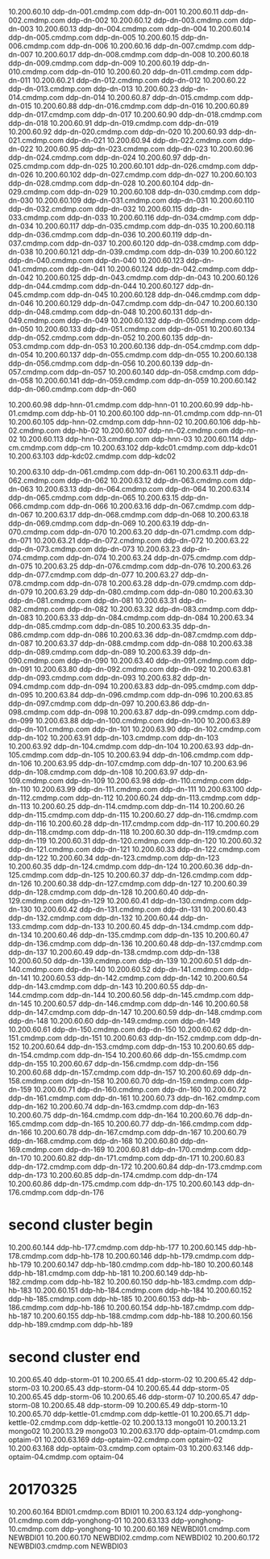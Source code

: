 10.200.60.10    ddp-dn-001.cmdmp.com    ddp-dn-001
10.200.60.11    ddp-dn-002.cmdmp.com    ddp-dn-002
10.200.60.12    ddp-dn-003.cmdmp.com    ddp-dn-003
10.200.60.13    ddp-dn-004.cmdmp.com    ddp-dn-004
10.200.60.14    ddp-dn-005.cmdmp.com    ddp-dn-005
10.200.60.15    ddp-dn-006.cmdmp.com    ddp-dn-006
10.200.60.16    ddp-dn-007.cmdmp.com    ddp-dn-007
10.200.60.17    ddp-dn-008.cmdmp.com    ddp-dn-008
10.200.60.18    ddp-dn-009.cmdmp.com    ddp-dn-009
10.200.60.19    ddp-dn-010.cmdmp.com    ddp-dn-010
10.200.60.20    ddp-dn-011.cmdmp.com    ddp-dn-011
10.200.60.21    ddp-dn-012.cmdmp.com    ddp-dn-012
10.200.60.22    ddp-dn-013.cmdmp.com    ddp-dn-013
10.200.60.23    ddp-dn-014.cmdmp.com    ddp-dn-014
10.200.60.87    ddp-dn-015.cmdmp.com    ddp-dn-015
10.200.60.88    ddp-dn-016.cmdmp.com    ddp-dn-016
10.200.60.89    ddp-dn-017.cmdmp.com    ddp-dn-017
10.200.60.90    ddp-dn-018.cmdmp.com    ddp-dn-018
10.200.60.91    ddp-dn-019.cmdmp.com    ddp-dn-019
10.200.60.92    ddp-dn-020.cmdmp.com    ddp-dn-020
10.200.60.93    ddp-dn-021.cmdmp.com    ddp-dn-021
10.200.60.94    ddp-dn-022.cmdmp.com    ddp-dn-022
10.200.60.95    ddp-dn-023.cmdmp.com    ddp-dn-023
10.200.60.96    ddp-dn-024.cmdmp.com    ddp-dn-024
10.200.60.97    ddp-dn-025.cmdmp.com    ddp-dn-025
10.200.60.101    ddp-dn-026.cmdmp.com    ddp-dn-026
10.200.60.102    ddp-dn-027.cmdmp.com    ddp-dn-027
10.200.60.103    ddp-dn-028.cmdmp.com    ddp-dn-028
10.200.60.104    ddp-dn-029.cmdmp.com    ddp-dn-029
10.200.60.108    ddp-dn-030.cmdmp.com    ddp-dn-030
10.200.60.109    ddp-dn-031.cmdmp.com    ddp-dn-031
10.200.60.110    ddp-dn-032.cmdmp.com    ddp-dn-032
10.200.60.115    ddp-dn-033.cmdmp.com    ddp-dn-033
10.200.60.116    ddp-dn-034.cmdmp.com    ddp-dn-034
10.200.60.117    ddp-dn-035.cmdmp.com    ddp-dn-035
10.200.60.118    ddp-dn-036.cmdmp.com    ddp-dn-036
10.200.60.119    ddp-dn-037.cmdmp.com    ddp-dn-037
10.200.60.120    ddp-dn-038.cmdmp.com    ddp-dn-038
10.200.60.121    ddp-dn-039.cmdmp.com    ddp-dn-039
10.200.60.122    ddp-dn-040.cmdmp.com    ddp-dn-040
10.200.60.123    ddp-dn-041.cmdmp.com    ddp-dn-041
10.200.60.124    ddp-dn-042.cmdmp.com    ddp-dn-042
10.200.60.125    ddp-dn-043.cmdmp.com    ddp-dn-043
10.200.60.126    ddp-dn-044.cmdmp.com    ddp-dn-044
10.200.60.127    ddp-dn-045.cmdmp.com    ddp-dn-045
10.200.60.128    ddp-dn-046.cmdmp.com    ddp-dn-046
10.200.60.129    ddp-dn-047.cmdmp.com    ddp-dn-047
10.200.60.130    ddp-dn-048.cmdmp.com    ddp-dn-048
10.200.60.131    ddp-dn-049.cmdmp.com    ddp-dn-049
10.200.60.132    ddp-dn-050.cmdmp.com    ddp-dn-050
10.200.60.133    ddp-dn-051.cmdmp.com    ddp-dn-051
10.200.60.134    ddp-dn-052.cmdmp.com    ddp-dn-052
10.200.60.135    ddp-dn-053.cmdmp.com    ddp-dn-053
10.200.60.136    ddp-dn-054.cmdmp.com    ddp-dn-054
10.200.60.137    ddp-dn-055.cmdmp.com    ddp-dn-055
10.200.60.138    ddp-dn-056.cmdmp.com    ddp-dn-056
10.200.60.139    ddp-dn-057.cmdmp.com    ddp-dn-057
10.200.60.140    ddp-dn-058.cmdmp.com    ddp-dn-058
10.200.60.141    ddp-dn-059.cmdmp.com    ddp-dn-059
10.200.60.142    ddp-dn-060.cmdmp.com    ddp-dn-060

10.200.60.98    ddp-hnn-01.cmdmp.com    ddp-hnn-01
10.200.60.99    ddp-hb-01.cmdmp.com    ddp-hb-01
10.200.60.100    ddp-nn-01.cmdmp.com    ddp-nn-01
10.200.60.105    ddp-hnn-02.cmdmp.com    ddp-hnn-02
10.200.60.106    ddp-hb-02.cmdmp.com    ddp-hb-02
10.200.60.107    ddp-nn-02.cmdmp.com    ddp-nn-02
10.200.60.113    ddp-hnn-03.cmdmp.com    ddp-hnn-03
10.200.60.114    ddp-cm.cmdmp.com    ddp-cm
10.200.63.102    ddp-kdc01.cmdmp.com    ddp-kdc01
10.200.63.103    ddp-kdc02.cmdmp.com    ddp-kdc02

10.200.63.10    ddp-dn-061.cmdmp.com    ddp-dn-061
10.200.63.11    ddp-dn-062.cmdmp.com    ddp-dn-062
10.200.63.12    ddp-dn-063.cmdmp.com    ddp-dn-063
10.200.63.13    ddp-dn-064.cmdmp.com    ddp-dn-064
10.200.63.14    ddp-dn-065.cmdmp.com    ddp-dn-065
10.200.63.15    ddp-dn-066.cmdmp.com    ddp-dn-066
10.200.63.16    ddp-dn-067.cmdmp.com    ddp-dn-067
10.200.63.17    ddp-dn-068.cmdmp.com    ddp-dn-068
10.200.63.18    ddp-dn-069.cmdmp.com    ddp-dn-069
10.200.63.19    ddp-dn-070.cmdmp.com    ddp-dn-070
10.200.63.20    ddp-dn-071.cmdmp.com    ddp-dn-071
10.200.63.21    ddp-dn-072.cmdmp.com    ddp-dn-072
10.200.63.22    ddp-dn-073.cmdmp.com    ddp-dn-073
10.200.63.23    ddp-dn-074.cmdmp.com    ddp-dn-074
10.200.63.24    ddp-dn-075.cmdmp.com    ddp-dn-075
10.200.63.25    ddp-dn-076.cmdmp.com    ddp-dn-076
10.200.63.26    ddp-dn-077.cmdmp.com    ddp-dn-077
10.200.63.27    ddp-dn-078.cmdmp.com    ddp-dn-078
10.200.63.28    ddp-dn-079.cmdmp.com    ddp-dn-079
10.200.63.29    ddp-dn-080.cmdmp.com    ddp-dn-080
10.200.63.30    ddp-dn-081.cmdmp.com    ddp-dn-081
10.200.63.31    ddp-dn-082.cmdmp.com    ddp-dn-082
10.200.63.32    ddp-dn-083.cmdmp.com    ddp-dn-083
10.200.63.33    ddp-dn-084.cmdmp.com    ddp-dn-084
10.200.63.34    ddp-dn-085.cmdmp.com    ddp-dn-085
10.200.63.35    ddp-dn-086.cmdmp.com    ddp-dn-086
10.200.63.36    ddp-dn-087.cmdmp.com    ddp-dn-087
10.200.63.37    ddp-dn-088.cmdmp.com    ddp-dn-088
10.200.63.38    ddp-dn-089.cmdmp.com    ddp-dn-089
10.200.63.39    ddp-dn-090.cmdmp.com    ddp-dn-090
10.200.63.40    ddp-dn-091.cmdmp.com    ddp-dn-091
10.200.63.80    ddp-dn-092.cmdmp.com    ddp-dn-092
10.200.63.81    ddp-dn-093.cmdmp.com    ddp-dn-093
10.200.63.82    ddp-dn-094.cmdmp.com    ddp-dn-094
10.200.63.83    ddp-dn-095.cmdmp.com    ddp-dn-095
10.200.63.84    ddp-dn-096.cmdmp.com    ddp-dn-096
10.200.63.85    ddp-dn-097.cmdmp.com    ddp-dn-097
10.200.63.86    ddp-dn-098.cmdmp.com    ddp-dn-098
10.200.63.87    ddp-dn-099.cmdmp.com    ddp-dn-099
10.200.63.88    ddp-dn-100.cmdmp.com    ddp-dn-100
10.200.63.89    ddp-dn-101.cmdmp.com    ddp-dn-101
10.200.63.90    ddp-dn-102.cmdmp.com    ddp-dn-102
10.200.63.91    ddp-dn-103.cmdmp.com    ddp-dn-103
10.200.63.92    ddp-dn-104.cmdmp.com    ddp-dn-104
10.200.63.93    ddp-dn-105.cmdmp.com    ddp-dn-105
10.200.63.94    ddp-dn-106.cmdmp.com    ddp-dn-106
10.200.63.95    ddp-dn-107.cmdmp.com    ddp-dn-107
10.200.63.96    ddp-dn-108.cmdmp.com    ddp-dn-108
10.200.63.97    ddp-dn-109.cmdmp.com    ddp-dn-109
10.200.63.98    ddp-dn-110.cmdmp.com    ddp-dn-110
10.200.63.99    ddp-dn-111.cmdmp.com    ddp-dn-111
10.200.63.100    ddp-dn-112.cmdmp.com    ddp-dn-112
10.200.60.24    ddp-dn-113.cmdmp.com    ddp-dn-113
10.200.60.25    ddp-dn-114.cmdmp.com    ddp-dn-114
10.200.60.26    ddp-dn-115.cmdmp.com    ddp-dn-115
10.200.60.27    ddp-dn-116.cmdmp.com    ddp-dn-116
10.200.60.28    ddp-dn-117.cmdmp.com    ddp-dn-117
10.200.60.29    ddp-dn-118.cmdmp.com    ddp-dn-118
10.200.60.30    ddp-dn-119.cmdmp.com    ddp-dn-119
10.200.60.31    ddp-dn-120.cmdmp.com    ddp-dn-120
10.200.60.32    ddp-dn-121.cmdmp.com    ddp-dn-121
10.200.60.33    ddp-dn-122.cmdmp.com    ddp-dn-122
10.200.60.34    ddp-dn-123.cmdmp.com    ddp-dn-123
10.200.60.35    ddp-dn-124.cmdmp.com    ddp-dn-124
10.200.60.36    ddp-dn-125.cmdmp.com    ddp-dn-125
10.200.60.37    ddp-dn-126.cmdmp.com    ddp-dn-126
10.200.60.38    ddp-dn-127.cmdmp.com    ddp-dn-127
10.200.60.39    ddp-dn-128.cmdmp.com    ddp-dn-128
10.200.60.40    ddp-dn-129.cmdmp.com    ddp-dn-129
10.200.60.41    ddp-dn-130.cmdmp.com    ddp-dn-130
10.200.60.42    ddp-dn-131.cmdmp.com    ddp-dn-131
10.200.60.43    ddp-dn-132.cmdmp.com    ddp-dn-132
10.200.60.44    ddp-dn-133.cmdmp.com    ddp-dn-133
10.200.60.45    ddp-dn-134.cmdmp.com    ddp-dn-134
10.200.60.46    ddp-dn-135.cmdmp.com    ddp-dn-135
10.200.60.47    ddp-dn-136.cmdmp.com    ddp-dn-136
10.200.60.48    ddp-dn-137.cmdmp.com    ddp-dn-137
10.200.60.49    ddp-dn-138.cmdmp.com    ddp-dn-138
10.200.60.50    ddp-dn-139.cmdmp.com    ddp-dn-139
10.200.60.51    ddp-dn-140.cmdmp.com    ddp-dn-140
10.200.60.52    ddp-dn-141.cmdmp.com    ddp-dn-141
10.200.60.53    ddp-dn-142.cmdmp.com    ddp-dn-142
10.200.60.54    ddp-dn-143.cmdmp.com    ddp-dn-143
10.200.60.55    ddp-dn-144.cmdmp.com    ddp-dn-144
10.200.60.56    ddp-dn-145.cmdmp.com    ddp-dn-145
10.200.60.57    ddp-dn-146.cmdmp.com    ddp-dn-146
10.200.60.58    ddp-dn-147.cmdmp.com    ddp-dn-147
10.200.60.59    ddp-dn-148.cmdmp.com    ddp-dn-148
10.200.60.60    ddp-dn-149.cmdmp.com    ddp-dn-149
10.200.60.61    ddp-dn-150.cmdmp.com    ddp-dn-150
10.200.60.62    ddp-dn-151.cmdmp.com    ddp-dn-151
10.200.60.63    ddp-dn-152.cmdmp.com    ddp-dn-152
10.200.60.64    ddp-dn-153.cmdmp.com    ddp-dn-153
10.200.60.65    ddp-dn-154.cmdmp.com    ddp-dn-154
10.200.60.66    ddp-dn-155.cmdmp.com    ddp-dn-155
10.200.60.67    ddp-dn-156.cmdmp.com    ddp-dn-156
10.200.60.68    ddp-dn-157.cmdmp.com    ddp-dn-157
10.200.60.69    ddp-dn-158.cmdmp.com    ddp-dn-158
10.200.60.70    ddp-dn-159.cmdmp.com    ddp-dn-159
10.200.60.71    ddp-dn-160.cmdmp.com    ddp-dn-160
10.200.60.72    ddp-dn-161.cmdmp.com    ddp-dn-161
10.200.60.73    ddp-dn-162.cmdmp.com    ddp-dn-162
10.200.60.74    ddp-dn-163.cmdmp.com    ddp-dn-163
10.200.60.75    ddp-dn-164.cmdmp.com    ddp-dn-164
10.200.60.76    ddp-dn-165.cmdmp.com    ddp-dn-165
10.200.60.77    ddp-dn-166.cmdmp.com    ddp-dn-166
10.200.60.78    ddp-dn-167.cmdmp.com    ddp-dn-167
10.200.60.79    ddp-dn-168.cmdmp.com    ddp-dn-168
10.200.60.80    ddp-dn-169.cmdmp.com    ddp-dn-169
10.200.60.81    ddp-dn-170.cmdmp.com    ddp-dn-170
10.200.60.82    ddp-dn-171.cmdmp.com    ddp-dn-171
10.200.60.83    ddp-dn-172.cmdmp.com    ddp-dn-172
10.200.60.84    ddp-dn-173.cmdmp.com    ddp-dn-173
10.200.60.85    ddp-dn-174.cmdmp.com    ddp-dn-174
10.200.60.86    ddp-dn-175.cmdmp.com    ddp-dn-175
10.200.60.143    ddp-dn-176.cmdmp.com    ddp-dn-176
# second cluster begin
10.200.60.144    ddp-hb-177.cmdmp.com    ddp-hb-177
10.200.60.145    ddp-hb-178.cmdmp.com    ddp-hb-178
10.200.60.146    ddp-hb-179.cmdmp.com    ddp-hb-179
10.200.60.147    ddp-hb-180.cmdmp.com    ddp-hb-180
10.200.60.148    ddp-hb-181.cmdmp.com    ddp-hb-181
10.200.60.149    ddp-hb-182.cmdmp.com    ddp-hb-182
10.200.60.150    ddp-hb-183.cmdmp.com    ddp-hb-183
10.200.60.151    ddp-hb-184.cmdmp.com    ddp-hb-184
10.200.60.152    ddp-hb-185.cmdmp.com    ddp-hb-185
10.200.60.153    ddp-hb-186.cmdmp.com    ddp-hb-186
10.200.60.154    ddp-hb-187.cmdmp.com    ddp-hb-187
10.200.60.155    ddp-hb-188.cmdmp.com    ddp-hb-188
10.200.60.156    ddp-hb-189.cmdmp.com    ddp-hb-189
# second cluster end
10.200.65.40    ddp-storm-01
10.200.65.41    ddp-storm-02
10.200.65.42    ddp-storm-03
10.200.65.43    ddp-storm-04
10.200.65.44    ddp-storm-05
10.200.65.45    ddp-storm-06
10.200.65.46    ddp-storm-07
10.200.65.47    ddp-storm-08
10.200.65.48    ddp-storm-09
10.200.65.49    ddp-storm-10
10.200.65.70	ddp-kettle-01.cmdmp.com	ddp-kettle-01
10.200.65.71	ddp-kettle-02.cmdmp.com	ddp-kettle-02
10.200.13.13	mongo01
10.200.13.21	mongo02
10.200.13.29	mongo03
10.200.63.170   ddp-optaim-01.cmdmp.com optaim-01
10.200.63.169   ddp-optaim-02.cmdmp.com optaim-02
10.200.63.168   ddp-optaim-03.cmdmp.com optaim-03
10.200.63.146   ddp-optaim-04.cmdmp.com optaim-04


# 20170325
10.200.60.164	BDI01.cmdmp.com	BDI01
10.200.63.124	ddp-yonghong-01.cmdmp.com	ddp-yonghong-01
10.200.63.133	ddp-yonghong-10.cmdmp.com	ddp-yonghong-10
10.200.60.169	NEWBDI01.cmdmp.com	NEWBDI01
10.200.60.170	NEWBDI02.cmdmp.com	NEWBDI02
10.200.60.172	NEWBDI03.cmdmp.com	NEWBDI03
